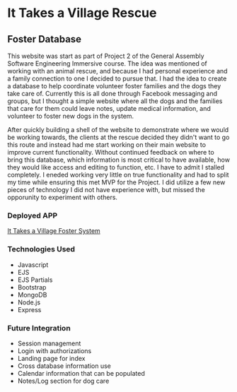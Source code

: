 # It Takes a Village Rescue
## Foster Database

This website was start as part of Project 2 of the General Assembly Software Engineering Immersive course.  The idea was mentioned of working with an animal rescue, and because I had personal experience and a family connection to one I decided to pursue that.  I had the idea to create a database to help coordinate volunteer foster families and the dogs they take care of.  Currently this is all done through Facebook messaging and groups, but I thought a simple website where all the dogs and the families that care for them could leave notes, update medical information, and volunteer to foster new dogs in the system.

After quickly building a shell of the website to demonstrate where we would be working towards, the clients at the rescue decided they didn't want to go this route and instead had me start working on their main website to improve current functionality.  Without continued feedback on where to bring this database, which information is most critical to have available, how they would like access and editing to function, etc. I have to admit I stalled completely.  I eneded working very little on true functionality and had to split my time while ensuring this met MVP for the Project.  I did utilize a few new pieces of technology I did not have experience with, but missed the opporunity to experiment with others.

### Deployed APP
[It Takes a Village Foster System](https://itav-foster-db.herokuapp.com/)

### Technologies Used

- Javascript
- EJS
- EJS Partials
- Bootstrap
- MongoDB
- Node.js
- Express

### Future Integration

- Session management
- Login with authorizations
- Landing page for index
- Cross database information use
- Calendar information that can be populated
- Notes/Log section for dog care